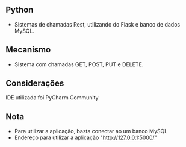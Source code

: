 ## Python
* Sistemas de chamadas Rest, utilizando do Flask e banco de dados MySQL.

## Mecanismo
* Sistema com chamadas GET, POST, PUT e DELETE.

## Considerações
IDE utilizada foi PyCharm Community
</br>

## Nota
* Para utilizar a aplicação, basta conectar ao um banco MySQL
* Endereço para utilizar a aplicação "http://127.0.0.1:5000/"